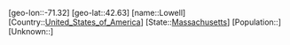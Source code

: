 ﻿---
location: [42.63,-71.32]
type: City
tags:
- geo/City


SpocWebEntityId: 32112
isDeleted: false
confidential: public

---
[geo-lon::-71.32]
[geo-lat::42.63]
[name::Lowell]
[Country::[United_States_of_America](geo/Continent/North-America/United_States_of_America.md)]
[State::[Massachusetts](geo/Continent/North-America/United_States_of_America/Massachusetts.md)]
[Population::]
[Unknown::]

